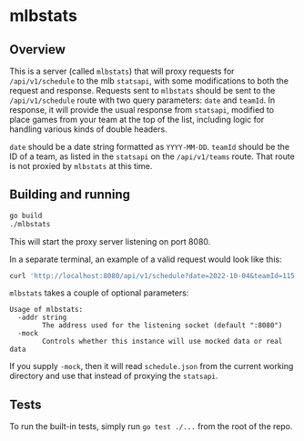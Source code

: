 # mlbstats

## Overview

This is a server (called `mlbstats`) that will proxy requests for `/api/v1/schedule` to the mlb `statsapi`, with some modifications to both the request and response. Requests sent to `mlbstats` should be sent to the `/api/v1/schedule` route with two query parameters: `date` and `teamId`. In response, it will provide the usual response from `statsapi`, modified to place games from your team at the top of the list, including logic for handling various kinds of double headers.

`date` should be a date string formatted as `YYYY-MM-DD`. `teamId` should be the ID of a team, as listed in the `statsapi` on the `/api/v1/teams` route. That route is not proxied by `mlbstats` at this time.

## Building and running

```bash
go build
./mlbstats
```

This will start the proxy server listening on port 8080.

In a separate terminal, an example of a valid request would look like this:

```bash
curl 'http://localhost:8080/api/v1/schedule?date=2022-10-04&teamId=115'
```

`mlbstats` takes a couple of optional parameters:

```
Usage of mlbstats:
  -addr string
        The address used for the listening socket (default ":8080")
  -mock
        Controls whether this instance will use mocked data or real data
```

If you supply `-mock`, then it will read `schedule.json` from the current working directory and use that instead of proxying the `statsapi`.

## Tests

To run the built-in tests, simply run `go test ./...` from the root of the repo.
